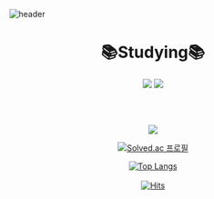 ![header](https://capsule-render.vercel.app/api?type=waving&color=gradient&height=300&section=header&text=Emin&fontSize=80)


   <div align=center><h1>📚Studying📚</h1></div>
  <div align=center> 
<img src="https://img.shields.io/badge/c%23-%23000000.svg?style=for-the-badge&logo=c-sharp&logoColor=white"/>
<img src="https://img.shields.io/badge/unity-%23000000.svg?style=for-the-badge&logo=unity&logoColor=white"/>

<br><br>


  <img src="http://mazandi.herokuapp.com/api?handle=em1n137&theme=dark"/>

[![Solved.ac
  프로필](http://mazassumnida.wtf/api/v2/generate_badge?boj=em1n137)](https://solved.ac/em1n137)

[![Top Langs](https://github-readme-stats.vercel.app/api/top-langs/?username=Emin137)](https://github.com/Emin137/github-readme-stats)
<br><br>
[![Hits](https://hits.seeyoufarm.com/api/count/incr/badge.svg?url=https%3A%2F%2Fgithub.com%2F%2508emin137&count_bg=%23000000&title_bg=%231FD825&icon=github.svg&icon_color=%23000000&title=hits&edge_flat=false)](https://hits.seeyoufarm.com)
